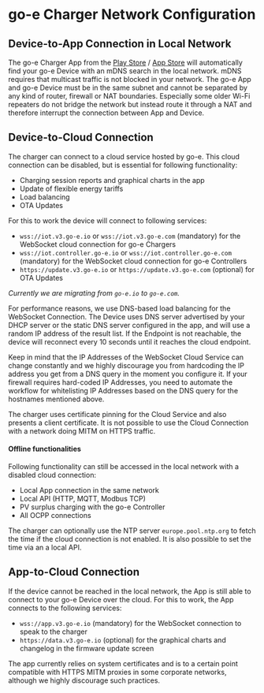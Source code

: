 # go-e Charger Network Configuration



## Device-to-App Connection in Local Network

The go-e Charger App from the [Play Store](https://play.google.com/store/apps/details?id=co.goe.app&hl=de_AT) / [App Store](https://apps.apple.com/at/app/go-e/id1287123220) will automatically find your go-e Device with an mDNS search in the local network.
mDNS requires that multicast traffic is not blocked in your network. The go-e App and go-e Device must be in the same subnet and cannot be separated by any kind of router, firewall or NAT boundaries. Especially some older Wi-Fi repeaters do not bridge the network but instead route it through a NAT and therefore interrupt the connection between App and Device.

## Device-to-Cloud Connection
The charger can connect to a cloud service hosted by go-e. This cloud connection can be disabled, but is essential for following functionality:
- Charging session reports and graphical charts in the app
- Update of flexible energy tariffs
- Load balancing
- OTA Updates

For this to work the device will connect to following services:
- `wss://iot.v3.go-e.io` or `wss://iot.v3.go-e.com` (mandatory) for the WebSocket cloud connection for go-e Chargers
- `wss://iot.controller.go-e.io` or `wss://iot.controller.go-e.com` (mandatory) for the WebSocket cloud connection for go-e Controllers
- `https://update.v3.go-e.io` or `https://update.v3.go-e.com` (optional) for OTA Updates

*Currently we are migrating from `go-e.io` to `go-e.com`.*

For performance reasons, we use DNS-based load balancing for the WebSocket Connection. The Device uses DNS server advertised by your DHCP server or the static DNS server configured in the app, and will use a random IP address of the result list. If the Endpoint is not reachable, the device will reconnect every 10 seconds until it reaches the cloud endpoint.

Keep in mind that the IP Addresses of the WebSocket Cloud Service can change constantly and we highly discourage you from hardcoding the IP address you get from a DNS query in the moment you configure it. If your firewall requires hard-coded IP Addresses, you need to automate the workflow for whitelisting IP Addresses based on the DNS query for the hostnames mentioned above.

The charger uses certificate pinning for the Cloud Service and also presents a client certificate. It is not possible to use the Cloud Connection with a network doing MITM on HTTPS traffic.

#### Offline functionalities
Following functionality can still be accessed in the local network with a disabled cloud connection:
- Local App connection in the same network
- Local API (HTTP, MQTT, Modbus TCP)
- PV surplus charging with the go-e Controller
- All OCPP connections

The charger can optionally use the NTP server `europe.pool.ntp.org` to fetch the time if the cloud connection is not enabled. It is also possible to set the time via an a local API.

## App-to-Cloud Connection

If the device cannot be reached in the local network, the App is still able to connect to your go-e Device over the cloud.
For this to work, the App connects to the following services:

- `wss://app.v3.go-e.io` (mandatory) for the WebSocket connection to speak to the charger
- `https://data.v3.go-e.io` (optional) for the graphical charts and changelog in the firmware update screen

The app currently relies on system certificates and is to a certain point compatible with HTTPS MITM proxies in some corporate networks, although we highly discourage such practices.

